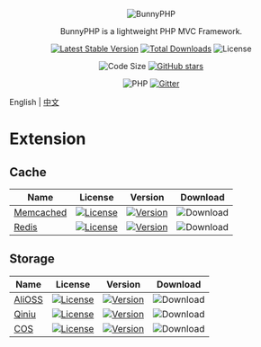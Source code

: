<div align="center">

![BunnyPHP](https://github.com/bunniescc/media/blob/master/php.png?raw=true)

BunnyPHP is a lightweight PHP MVC Framework.

[![Latest Stable Version](https://img.shields.io/packagist/v/ivanlulyf/bunnyphp.svg?color=orange&style=flat-square)](https://packagist.org/packages/ivanlulyf/bunnyphp)
[![Total Downloads](https://img.shields.io/packagist/dt/ivanlulyf/bunnyphp.svg?color=brightgreen&style=flat-square)](https://packagist.org/packages/ivanlulyf/bunnyphp)
![License](https://img.shields.io/packagist/l/ivanlulyf/bunnyphp.svg?color=blue&style=flat-square)

![Code Size](https://img.shields.io/github/languages/code-size/ivanlulyf/bunnyphp.svg?color=yellow&style=flat-square)
[![GitHub stars](https://img.shields.io/github/stars/ivanlulyf/bunnyphp.svg?style=social)](https://github.com/IvanLuLyf/BunnyPHP)

![PHP](https://img.shields.io/badge/PHP->%3D7.0.0-777bb3.svg?style=flat-square&logo=php)
[![Gitter](https://img.shields.io/gitter/room/ivanlulyf-bunnyphp/community.svg?style=flat-square&logo=gitter)](https://gitter.im/ivanlulyf-bunnyphp/community)

</div>

English | [中文](README_CN.md)

# Extension

## Cache

|Name|License|Version|Download|
|-|-|-|-|
|[Memcached](https://github.com/bunniescc/bunnyphp-memcached)|[![License](https://img.shields.io/github/license/bunniescc/bunnyphp-memcached.svg?color=blue&style=flat-square)](https://github.com/bunniescc/bunnyphp-memcached/blob/master/LICENSE)|[![Version](https://img.shields.io/packagist/v/ivanlulyf/bunnyphp-memcached.svg?color=777bb3&logo=php&style=flat-square)](https://packagist.org/packages/ivanlulyf/bunnyphp-memcached)|![Download](https://img.shields.io/packagist/dt/ivanlulyf/bunnyphp-memcached.svg?logo=php&style=flat-square)|
|[Redis](https://github.com/bunniescc/bunnyphp-redis)|[![License](https://img.shields.io/github/license/bunniescc/bunnyphp-redis.svg?color=blue&style=flat-square)](https://github.com/bunniescc/bunnyphp-redis/blob/master/LICENSE)|[![Version](https://img.shields.io/packagist/v/ivanlulyf/bunnyphp-redis.svg?color=777bb3&logo=php&style=flat-square)](https://packagist.org/packages/ivanlulyf/bunnyphp-redis)|![Download](https://img.shields.io/packagist/dt/ivanlulyf/bunnyphp-memcached.svg?logo=php&style=flat-square)|

## Storage

|Name|License|Version|Download|
|-|-|-|-|
|[AliOSS](https://github.com/bunniescc/bunnyphp-alioss)|[![License](https://img.shields.io/github/license/bunniescc/bunnyphp-alioss.svg?color=blue&style=flat-square)](https://github.com/bunniescc/bunnyphp-alioss/blob/master/LICENSE)|[![Version](https://img.shields.io/packagist/v/ivanlulyf/bunnyphp-alioss.svg?color=777bb3&logo=php&style=flat-square)](https://packagist.org/packages/ivanlulyf/bunnyphp-alioss)|![Download](https://img.shields.io/packagist/dt/ivanlulyf/bunnyphp-alioss.svg?logo=php&style=flat-square)|
|[Qiniu](https://github.com/bunniescc/bunnyphp-qiniu)|[![License](https://img.shields.io/github/license/bunniescc/bunnyphp-qiniu.svg?color=blue&style=flat-square)](https://github.com/bunniescc/bunnyphp-qiniu/blob/master/LICENSE)|[![Version](https://img.shields.io/packagist/v/ivanlulyf/bunnyphp-qiniu.svg?color=777bb3&logo=php&style=flat-square)](https://packagist.org/packages/ivanlulyf/bunnyphp-qiniu)|![Download](https://img.shields.io/packagist/dt/ivanlulyf/bunnyphp-qiniu.svg?logo=php&style=flat-square)|
|[COS](https://github.com/bunniescc/bunnyphp-cos)|[![License](https://img.shields.io/github/license/bunniescc/bunnyphp-cos.svg?color=blue&style=flat-square)](https://github.com/bunniescc/bunnyphp-cos/blob/master/LICENSE)|[![Version](https://img.shields.io/packagist/v/ivanlulyf/bunnyphp-cos.svg?color=777bb3&logo=php&style=flat-square)](https://packagist.org/packages/ivanlulyf/bunnyphp-cos)|![Download](https://img.shields.io/packagist/dt/ivanlulyf/bunnyphp-cos.svg?logo=php&style=flat-square)|
